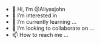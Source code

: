 - 👋 Hi, I’m @Aliyasjohn
- 👀 I’m interested in 
- 🌱 I’m currently learning ...
- 💞️ I’m looking to collaborate on ...
- 📫 How to reach me ...

<!---
Aliyasjohn/Aliyasjohn is a ✨ special ✨ repository because its `README.md` (this file) appears on your GitHub profile.
You can click the Preview link to take a look at your changes.
--->
